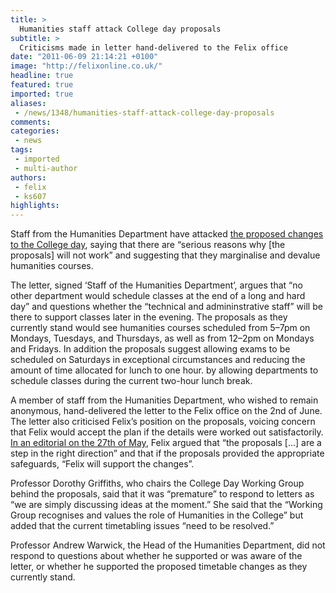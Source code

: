 ```yaml
---
title: >
  Humanities staff attack College day proposals
subtitle: >
  Criticisms made in letter hand-delivered to the Felix office
date: "2011-06-09 21:14:21 +0100"
image: "http://felixonline.co.uk/"
headline: true
featured: true
imported: true
aliases:
 - /news/1348/humanities-staff-attack-college-day-proposals
comments:
categories:
 - news
tags:
 - imported
 - multi-author
authors:
 - felix
 - ks607
highlights:
---
```


Staff from the Humanities Department have attacked [the proposed changes to the College day](http://felixonline.co.uk/news/1251/two-hour-lunchtime-could-be-abolished/), saying that there are “serious reasons why [the proposals] will not work” and suggesting that they marginalise and devalue humanities courses.

The letter, signed ‘Staff of the Humanities Department’, argues that “no other department would schedule classes at the end of a long and hard day” and questions whether the “technical and admininstrative staff” will be there to support classes later in the evening. The proposals as they currently stand would see humanities courses scheduled from 5–7pm on Mondays, Tuesdays, and Thursdays, as well as from 12–2pm on Mondays and Fridays. In addition the proposals suggest allowing exams to be scheduled on Saturdays in exceptional circumstances and reducing the amount of time allocated for lunch to one hour. by allowing departments to schedule classes during the current two-hour lunch break.

A member of staff from the Humanities Department, who wished to remain anonymous, hand-delivered the letter to the Felix office on the 2nd of June. The letter also criticised Felix’s position on the proposals, voicing concern that Felix would accept the plan if the details were worked out satisfactorily. [In an editorial on the 27th of May](http://felixonline.co.uk/comment/1260/lunchtimes-over/), Felix argued that “the proposals [...] are a step in the right direction” and that if the proposals provided the appropriate safeguards, “Felix will support the changes”.

Professor Dorothy Griffiths, who chairs the College Day Working Group behind the proposals, said that it was “premature” to respond to letters as “we are simply discussing ideas at the moment.” She said that the “Working Group recognises and values the role of Humanities in the College” but added that the current timetabling issues “need to be resolved.”

Professor Andrew Warwick, the Head of the Humanities Department, did not respond to questions about whether he supported or was aware of the letter, or whether he supported the proposed timetable changes as they currently stand.
